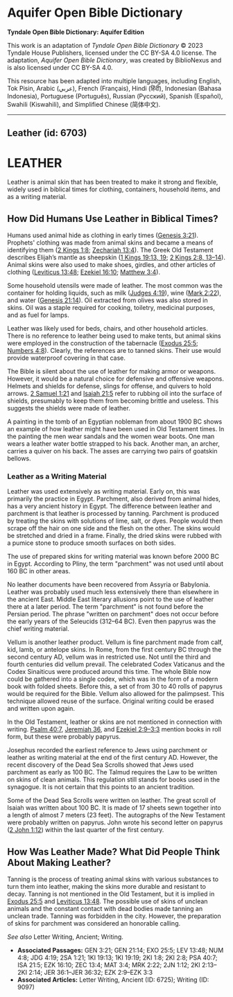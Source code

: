 # Aquifer Open Bible Dictionary

**Tyndale Open Bible Dictionary: Aquifer Edition**

This work is an adaptation of *Tyndale Open Bible Dictionary* © 2023 Tyndale House Publishers, licensed under the CC BY\-SA 4\.0 license. The adaptation, *Aquifer Open Bible Dictionary*, was created by BiblioNexus and is also licensed under CC BY\-SA 4\.0\.

This resource has been adapted into multiple languages, including English, Tok Pisin, Arabic (عربي), French (Français), Hindi (हिंदी), Indonesian (Bahasa Indonesia), Portuguese (Português), Russian (Русский), Spanish (Español), Swahili (Kiswahili), and Simplified Chinese (简体中文).



--------------------------------

## Leather (id: 6703)

LEATHER
=======

Leather is animal skin that has been treated to make it strong and flexible, widely used in biblical times for clothing, containers, household items, and as a writing material.

How Did Humans Use Leather in Biblical Times?
---------------------------------------------

Humans used animal hide as clothing in early times ([Genesis 3:21](https://ref.ly/Gen3:21)). Prophets' clothing was made from animal skins and became a means of identifying them ([2 Kings 1:8](https://ref.ly/2Kgs1:8); [Zechariah 13:4](https://ref.ly/Zech13:4)). The Greek Old Testament describes Elijah’s mantle as sheepskin ([1 Kings 19:13, 19](https://ref.ly/1Kgs19:13,1Kgs19:19); [2 Kings 2:8, 13–14](https://ref.ly/2Kgs2:8,2Kgs2:13-2Kgs2:14)). Animal skins were also used to make shoes, girdles, and other articles of clothing ([Leviticus 13:48](https://ref.ly/Lev13:48); [Ezekiel 16:10](https://ref.ly/Ezek16:10); [Matthew 3:4](https://ref.ly/Matt3:4)).

Some household utensils were made of leather. The most common was the container for holding liquids, such as milk ([Judges 4:19](https://ref.ly/Judg4:19)), wine ([Mark 2:22](https://ref.ly/Mark2:22)), and water ([Genesis 21:14](https://ref.ly/Gen21:14)). Oil extracted from olives was also stored in skins. Oil was a staple required for cooking, toiletry, medicinal purposes, and as fuel for lamps. 

Leather was likely used for beds, chairs, and other household articles. There is no reference to leather being used to make tents, but animal skins were employed in the construction of the tabernacle ([Exodus 25:5](https://ref.ly/Exod25:5); [Numbers 4:8](https://ref.ly/Num4:8)). Clearly, the references are to tanned skins. Their use would provide waterproof covering in that case.

The Bible is silent about the use of leather for making armor or weapons. However, it would be a natural choice for defensive and offensive weapons. Helmets and shields for defense, slings for offense, and quivers to hold arrows. [2 Samuel 1:21](https://ref.ly/2Sam1:21) and [Isaiah 21:5](https://ref.ly/Isa21:5) refer to rubbing oil into the surface of shields, presumably to keep them from becoming brittle and useless. This suggests the shields were made of leather. 

A painting in the tomb of an Egyptian nobleman from about 1900 BC shows an example of how leather might have been used in Old Testament times. In the painting the men wear sandals and the women wear boots. One man wears a leather water bottle strapped to his back. Another man, an archer, carries a quiver on his back. The asses are carrying two pairs of goatskin bellows.

### Leather as a Writing Material

Leather was used extensively as writing material. Early on, this was primarily the practice in Egypt. Parchment, also derived from animal hides, has a very ancient history in Egypt. The difference between leather and parchment is that leather is processed by tanning. Parchment is produced by treating the skins with solutions of lime, salt, or dyes. People would then scrape off the hair on one side and the flesh on the other. The skins would be stretched and dried in a frame. Finally, the dried skins were rubbed with a pumice stone to produce smooth surfaces on both sides. 

The use of prepared skins for writing material was known before 2000 BC in Egypt. According to Pliny, the term "parchment" was not used until about 160 BC in other areas.

No leather documents have been recovered from Assyria or Babylonia. Leather was probably used much less extensively there than elsewhere in the ancient East. Middle East literary allusions point to the use of leather there at a later period. The term "parchment" is not found before the Persian period. The phrase "written on parchment" does not occur before the early years of the Seleucids (312–64 BC). Even then papyrus was the chief writing material.

Vellum is another leather product. Vellum is fine parchment made from calf, kid, lamb, or antelope skins. In Rome, from the first century BC through the second century AD, vellum was in restricted use. Not until the third and fourth centuries did vellum prevail. The celebrated Codex Vaticanus and the Codex Sinaiticus were produced around this time. The whole Bible now could be gathered into a single codex, which was in the form of a modern book with folded sheets. Before this, a set of from 30 to 40 rolls of papyrus would be required for the Bible. Vellum also allowed for the palimpsest. This technique allowed reuse of the surface. Original writing could be erased and written upon again.

In the Old Testament, leather or skins are not mentioned in connection with writing. [Psalm 40:7](https://ref.ly/Ps40:7), [Jeremiah 36](https://ref.ly/Jer36:1-Jer36:32), and [Ezekiel 2:9–3:3](https://ref.ly/Ezek2:9-Ezek3:3) mention books in roll form, but these were probably papyrus. 

Josephus recorded the earliest reference to Jews using parchment or leather as writing material at the end of the first century AD. However, the recent discovery of the Dead Sea Scrolls showed that Jews used parchment as early as 100 BC. The Talmud requires the Law to be written on skins of clean animals. This regulation still stands for books used in the synagogue. It is not certain that this points to an ancient tradition.

Some of the Dead Sea Scrolls were written on leather. The great scroll of Isaiah was written about 100 BC. It is made of 17 sheets sewn together into a length of almost 7 meters (23 feet). The autographs of the New Testament were probably written on papyrus. John wrote his second letter on papyrus ([2 John 1:12](https://ref.ly/2John1:12)) within the last quarter of the first century.

How Was Leather Made? What Did People Think About Making Leather?
-----------------------------------------------------------------

Tanning is the process of treating animal skins with various substances to turn them into leather, making the skins more durable and resistant to decay. Tanning is not mentioned in the Old Testament, but it is implied in [Exodus 25:5](https://ref.ly/Exod25:5) and [Leviticus 13:48](https://ref.ly/Lev13:48). The possible use of skins of unclean animals and the constant contact with dead bodies made tanning an unclean trade. Tanning was forbidden in the city. However, the preparation of skins for parchment was considered an honorable calling.

*See also* Letter Writing, Ancient; Writing.

* **Associated Passages:** GEN 3:21; GEN 21:14; EXO 25:5; LEV 13:48; NUM 4:8; JDG 4:19; 2SA 1:21; 1KI 19:13; 1KI 19:19; 2KI 1:8; 2KI 2:8; PSA 40:7; ISA 21:5; EZK 16:10; ZEC 13:4; MAT 3:4; MRK 2:22; 2JN 1:12; 2KI 2:13–2KI 2:14; JER 36:1–JER 36:32; EZK 2:9–EZK 3:3
* **Associated Articles:** Letter Writing, Ancient (ID: 6725); Writing (ID: 9097)

